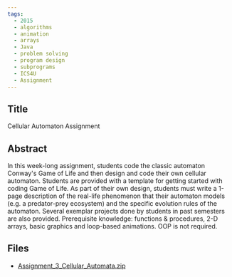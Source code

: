 ```yaml
---
tags:
  - 2015
  - algorithms
  - animation
  - arrays
  - Java
  - problem solving
  - program design
  - subprograms
  - ICS4U
  - Assignment
---
```

    
## Title

 Cellular Automaton Assignment

## Abstract

In this week-long assignment, students code the classic automaton Conway's Game of Life and then design and code their own cellular automaton.  Students are provided with a template for getting started with coding Game of Life. 
As part of their own design, students must write a 1-page description of the real-life phenomenon that their automaton models (e.g. a predator-prey ecosystem) and the specific evolution rules of the automaton.
Several exemplar projects done by students in past semesters are also provided. 
Prerequisite knowledge:  functions & procedures, 2-D arrays, basic graphics and loop-based animations.  OOP is not required.

## Files

- [Assignment_3_Cellular_Automata.zip](resources/2015/Jason_Schattman/Assignment_3_Cellular_Automata.zip)
